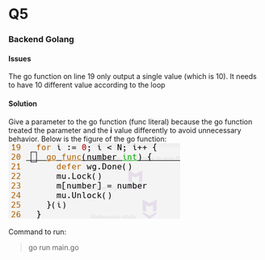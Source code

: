 # Q5

### Backend Golang

#### Issues

The go function on line 19 only output a single value (which is 10). It needs to have 10 different value according to the loop

#### Solution

Give a parameter to the go function (func literal) because the go function treated the parameter and the **i** value differently
to avoid unnecessary behavior. Below is the figure of the go function:
![Go function](./Solution.png)

Command to run:

> go run main.go
